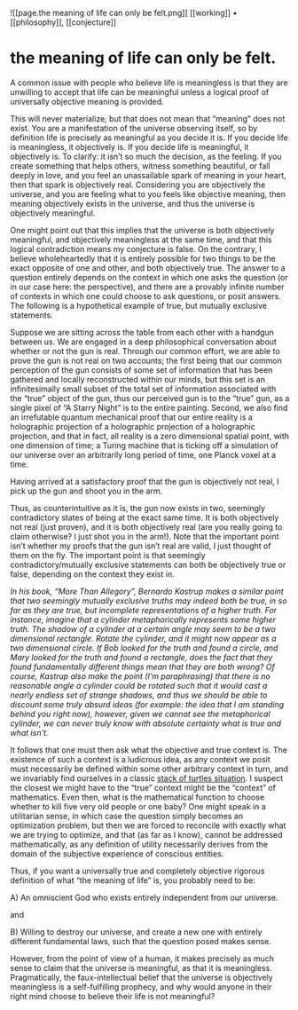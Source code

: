 ![[page.the meaning of life can only be felt.png]]
[[working]] • [[philosophy]], [[conjecture]]
# the meaning of life can only be felt.

A common issue with people who believe life is meaningless is that they are unwilling to accept that life can be meaningful unless a logical proof of universally objective meaning is provided. 

This will never materialize, but that does not mean that “meaning” does not exist. You are a manifestation of the universe observing itself, so by definition life is precisely as meaningful as you decide it is. If you decide life is meaningless, it objectively is. If you decide life is meaningful, it objectively is. To clarify: it isn’t so much the decision, as the feeling. If you create something that helps others, witness something beautiful, or fall deeply in love, and you feel an unassailable spark of meaning in your heart, then that spark is objectively real. Considering you are objectively the universe, and you are feeling what to you feels like objective meaning, then meaning objectively exists in the universe, and thus the universe is objectively meaningful.

One might point out that this implies that the universe is both objectively meaningful, and objectively meaningless at the same time, and that this logical contradiction means my conjecture is false. On the contrary, I believe wholeheartedly that it is entirely possible for two things to be the exact opposite of one and other, and both objectively true. The answer to a question entirely depends on the context in which one asks the question (or in our case here: the perspective), and there are a provably infinite number of contexts in which one could choose to ask questions, or posit answers. The following is a hypothetical example of true, but mutually exclusive statements.

Suppose we are sitting across the table from each other with a handgun between us. We are engaged in a deep philosophical conversation about whether or not the gun is real. Through our common effort, we are able to prove the gun is not real on two accounts; the first being that our common perception of the gun consists of some set of information that has been gathered and locally reconstructed within our minds, but this set is an infinitesimally small subset of the total set of information associated with the “true” object of the gun, thus our perceived gun is to the “true” gun, as a single pixel of “A Starry Night” is to the entire painting. Second, we also find an irrefutable quantum mechanical proof that our entire reality is a holographic projection of a holographic projection of a holographic projection, and that in fact, all reality is a zero dimensional spatial point, with one dimension of time; a Turing machine that is ticking off a simulation of our universe over an arbitrarily long period of time, one Planck voxel at a time.

Having arrived at a satisfactory proof that the gun is objectively not real, I pick up the gun and shoot you in the arm.

Thus, as counterintuitive as it is, the gun now exists in two, seemingly contradictory states of being at the exact same time. It is both objectively not real (just proven), and it is both objectively real (are you really going to claim otherwise? I just shot you in the arm!). Note that the important point isn’t whether my proofs that the gun isn’t real are valid, I just thought of them on the fly. The important point is that seemingly contradictory/mutually exclusive statements can both be objectively true or false, depending on the context they exist in.

*In his book, “More Than Allegory”, Bernardo Kastrup makes a similar point that two seemingly mutually exclusive truths may indeed both be true, in so far as they are true, but incomplete representations of a higher truth. For instance, imagine that a cylinder metaphorically represents some higher truth. The shadow of a cylinder at a certain angle may seem to be a two dimensional rectangle. Rotate the cylinder, and it might now appear as a two dimensional circle. If Bob looked for the truth and found a circle, and Mary looked for the truth and found a rectangle, does the fact that they found fundamentally different things mean that they are both wrong? Of course, Kastrup also make the point (I’m paraphrasing) that there is no reasonable angle a cylinder could be rotated such that it would cast a nearly endless set of strange shadows, and thus we should be able to discount some truly absurd ideas (for example: the idea that I am standing behind you right now), however, given we cannot see the metaphorical cylinder, we can never truly know with absolute certainty what is true and what isn’t.*

It follows that one must then ask what the objective and true context is. The existence of such a context is a ludicrous idea, as any context we posit must necessarily be defined within some other arbitrary context in turn, and we invariably find ourselves in a classic [stack of turtles situation](https://en.wikipedia.org/wiki/Turtles_all_the_way_down). I suspect the closest we might have to the “true” context might be the “context” of mathematics. Even then, what is the mathematical function to choose whether to kill five very old people or one baby? One might speak in a utilitarian sense, in which case the question simply becomes an optimization problem, but then we are forced to reconcile with exactly what we are trying to optimize, and that (as far as I know), cannot be addressed mathematically, as any definition of utility necessarily derives from the domain of the subjective experience of conscious entities.

Thus, if you want a universally true and completely objective rigorous definition of what “the meaning of life” is, you probably need to be:

A) An omniscient God who exists entirely independent from our universe.

and

B) Willing to destroy our universe, and create a new one with entirely different fundamental laws, such that the question posed makes sense.

However, from the point of view of a human, it makes precisely as much sense to claim that the universe is meaningful, as that it is meaningless. Pragmatically, the faux-intellectual belief that the universe is objectively meaningless is a self-fulfilling prophecy, and why would anyone in their right mind choose to believe their life is not meaningful?